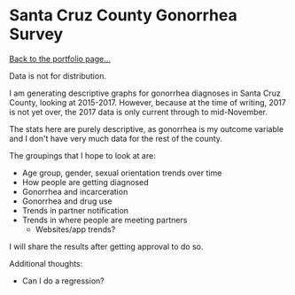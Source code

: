# Santa Cruz County Gonorrhea Survey 
[Back to the portfolio page...](https://marialma.github.io/)

Data is not for distribution.

I am generating descriptive graphs for gonorrhea diagnoses in Santa Cruz County, looking at 2015-2017. However, because at the time of writing, 2017 is not yet over, the 2017 data is only current through to mid-November. 

The stats here are purely descriptive, as gonorrhea is my outcome variable and I don't have very much data for the rest of the county.

The groupings that I hope to look at are: 
* Age group, gender, sexual orientation trends over time
* How people are getting diagnosed
* Gonorrhea and incarceration
* Gonorrhea and drug use
* Trends in partner notification
* Trends in where people are meeting partners
  * Websites/app trends?

I will share the results after getting approval to do so.


Additional thoughts: 
* Can I do a regression?
